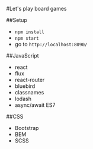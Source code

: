 #Let's play board games

##Setup

- `npm install`
- `npm start`
- go to `http://localhost:8090/`

##JavaScript
- react
- flux
- react-router
- bluebird
- classnames
- lodash
- async/await ES7

##CSS
- Bootstrap
- BEM
- SCSS

